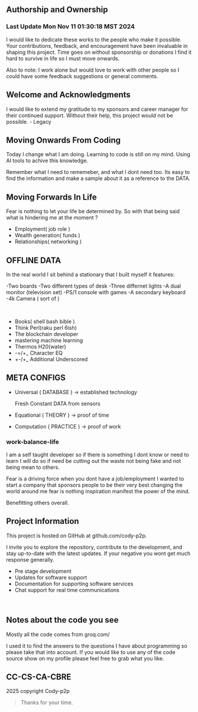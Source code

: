 ## Authorship and Ownership
### Last Update  Mon Nov 11 01:30:18 MST 2024

I would like to dedicate these works to the people who make it possible. Your contributions, feedback, and encouragement have been invaluable in shaping this project. Time goes on without sponsorship or donations I find it hard to survive in life
so I must move onwards.

Also to note: I work alone but would love to work with other people so I could have some feedback suggestions or general comments.

## Welcome and Acknowledgments

I would like to extend my gratitude to my sponsors and career manager for their continued support. Without their help, this project would not be possible. - Legacy

## Moving Onwards From Coding

Today I change what I am doing.
Learning to code is still on my mind.
Using AI tools to achive this knowledge.

Remember what I need to rememeber, and what I dont need too.
Its easy to find the information and make a sample about it
as a reference to the DATA.

## Moving Forwards In Life

Fear is nothing to let your life be determined by.
So with that being said what is hindering me at the moment ?

- Employment( job role )
- Wealth generation( funds )
- Relationships( networking )

## OFFLINE DATA

In the real world I sit behind a stationary that I built myself
it features:

-Two boards 
-Two different types of desk
-Three differnet lights
-A dual monitor (television set)
-PS/1 console with games
-A secondary keyboard 
-4k Camera ( sort of )

<br>

- Books( shell bash bible )
- Think Perl(raku perl 6ish)
- The blockchain developer
- mastering machine learning 
- Thermos H20(water)
- -=/+_ Character EQ
- +-/+_  Additional Underscored



## META CONFIGS

+ Universal ( DATABASE )   -> established technology

  Fresh Constant DATA from sensors
  
+ Equational ( THEORY )    -> proof of time
  
+ Computation ( PRACTICE ) -> proof of work

### work-balance-life

I am a self taught developer so if there is something I dont know
or need to learn I will do so if need be cutting out the waste
not being fake and not being mean to others.

Fear is a driving force when you dont have a job/employment
I wanted to start a company that sponsors people to be their 
very best changing the world around me fear is nothing
inspiration manifest the power of the mind. 

Benefitting others overall.

## Project Information

This project is hosted on GitHub at github.com/cody-p2p. 

I invite you to explore the repository, contribute to the development, and stay up-to-date with the latest updates.
If your negative you wont get much response generally.

- Pre stage development
- Updates for software support
- Documentation for supporting software services
- Chat support for real time communications

<br>

## Notes about the code you see

Mostly all the code comes from groq.com/

I used it to find the answers to the questions I have about programming
so please take that into account. If you would like to use any of the code
source show on my profile please feel free to grab what you like.

## CC-CS-CA-CBRE 
2025 copyright Cody-p2p

> Thanks for your time.
